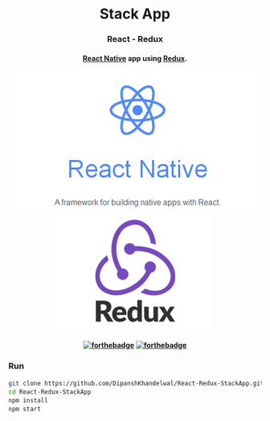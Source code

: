 <h1 align="center">Stack App</h1>
<h3 align="center">React - Redux</h3>  
<h4 align="center"><a href="https://github.com/react-community/create-react-native-app">React Native</a> app using <a href="https://redux.js.org/">Redux</a>.

<p align="center">
	<img src="/src/images/ReactNative.png"/>
  <img src="/src/images/Redux.png"/>
</p>

[![forthebadge](http://forthebadge.com/images/badges/built-with-love.svg)](http://forthebadge.com)
[![forthebadge](http://forthebadge.com/images/badges/uses-js.svg)](http://forthebadge.com)

### Run
``` bash
git clone https://github.com/DipanshKhandelwal/React-Redux-StackApp.git
cd React-Redux-StackApp
npm install
npm start
